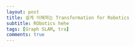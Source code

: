 ```yaml
---
layout: post
title: 쉽게 이해하는 Transformation for Robotics
subtitle: RObotics hehe
tags: [Graph SLAM, tra]
comments: true
---
```

